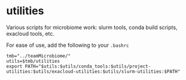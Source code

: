 # utilities
Various scripts for microbiome work: slurm tools, conda build scripts, exacloud tools, etc.

For ease of use, add the following to your `.bashrc`

```
tmb="../teamMicrobiome/"
utils=$tmb/utilities
export PATH="$utils:$utils/conda_tools:$utils/project-utilities:$utils/exacloud-utilities:$utils/slurm-utilities:$PATH"
```
